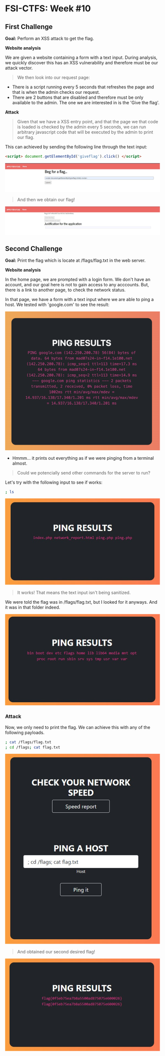 # FSI-CTFS: Week #10

## **First Challenge**

**Goal:** Perform an XSS attack to get the flag.

**Website analysis**

We are given a website containing a form with a text input. During analysis, we quickly discover this has an XSS vulnerability and therefore must be our attack vector.

>We then look into our request page:
- There is a script running every 5 seconds that refreshes the page and that is when the admin checks our request.
- There are 2 buttons that are disabled and therefore must be only available to the admin. The one we are interested in is the 'Give the flag'.


**Attack**

> Given that we have a XSS entry point, and that the page we that code is loaded is checked by the admin every 5 seconds, we can run arbitrary javascript code that will be executed by the admin to print our flag.

This can achieved by sending the following line through the text input:
```html
<script> document.getElementById('giveflag').click() </script>
```

![Page](imgs/beg1.jpg)

>And then we obtain our flag!

![Flag1](imgs/flag1.jpg)

## **Second Challenge**

**Goal:** Print the flag which is locate at /flags/flag.txt in the web server.

**Website analysis**

In the home page, we are prompted with a login form. We don't have an account, and our goal here is not to gain access to any acccounts. But, there is a link to another page, to check the network status.

In that page, we have a form with a text input where we are able to ping a host. We tested with 'google.com' to see the result:

![Ping Google](imgs/ping.png)

- Hmmm... it prints out everything as if we were pinging from a terminal almost.

> Could we potencially send other commands for the server to run?

Let's try with the following input to see if works:

```bash
; ls
```

![ls](imgs/ping1.jpg)

> It works! That means the text input isn't being sanitized.

We were told the flag was in /flags/flag.txt, but I looked for it anyways.
And it was in that folder indeed.


![flags](imgs/ping2.jpg)

### **Attack**

Now, we only need to print the flag. We can achieve this with any of the following payloads.


```bash
; cat /flags/flag.txt
; cd /flags; cat flag.txt
```

![cd](imgs/ping3.jpg)

> And obtained our second desired flag!

![Flag2](imgs/flag2.jpg)
